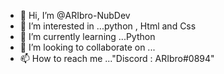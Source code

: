 - 👋 Hi, I’m @ARIbro-NubDev
- 👀 I’m interested in ...python , Html and Css
- 🌱 I’m currently learning ...Python
- 💞️ I’m looking to collaborate on ...
- 📫 How to reach me ..."Discord : ARIbro#0894" 

<!---
ARIbro-NubDev/ARIbro-NubDev is a ✨ special ✨ repository because its `README.md` (this file) appears on your GitHub profile.
You can click the Preview link to take a look at your changes.
--->
